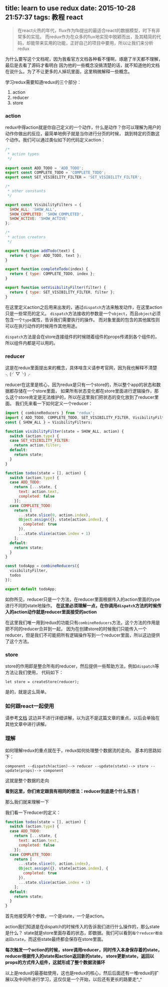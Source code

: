 title: learn to use redux
date: 2015-10-28 21:57:37
tags: 教程 react
---

>在react火热的年代，flux作为fb提出的最适合react的数据模型，时下有非常多的实现。
而redux作为在众多的flux地实现中脱颖而出，及其精简的代码，却能带来实用的功能，正好自己的项目中要用，所以让我们来分析redux

为什么要写这个文档呢，因为我看官方文档各种看不懂啊，琢磨了半天都不理解，最后是去看了源码才看明白
因为他的一些概念没搞清楚的话，就不知道他的文档在说什么。为了不让更多的人掉坑里面，这里稍微解释一些概念。

学习redux需要知道redux的三个部分：

1. action
2. reducer
3. store

### action
redux中得action就是你自己定义的一个动作，什么是动作？你可以理解为用户的动作你做出的反应，最简单地例子就是当你进行分页的时候，
跳到特定的页数这个动作。我们可以通过类似如下的代码定义action：

```javascript
/*
 * action types
 */
 
export const ADD_TODO = 'ADD_TODO';
export const COMPLETE_TODO = 'COMPLETE_TODO';
export const SET_VISIBILITY_FILTER = 'SET_VISIBILITY_FILTER';

/*
 * other constants
 */

export const VisibilityFilters = {
  SHOW_ALL: 'SHOW_ALL',
  SHOW_COMPLETED: 'SHOW_COMPLETED',
  SHOW_ACTIVE: 'SHOW_ACTIVE'
};

/*
 * action creators
 */

export function addTodo(text) {
  return { type: ADD_TODO, text };
}

export function completeTodo(index) {
  return { type: COMPLETE_TODO, index };
}

export function setVisibilityFilter(filter) {
  return { type: SET_VISIBILITY_FILTER, filter };
}
```
在这里定义action之后用来出发的，通过`dispatch`方法来触发动作，在这里action只是一些常亮的定义。
`dispatch`方法接收的参数是一个`object`，而且`object`必须包含一个`type`属性，告诉我们需要执行的操作。
而对象里面的包含的其他属性则可以在执行动作的时候用作其他用途。

`dispatch`方法是会在store连接组件的时候随着组件的props传递到各个组件的，所以组件内都是可以用的。

### reducer
这是在redux里面提出来的概念，具体啥含义请参考官网，因为我也解释不清楚╮(╯▽╰)╭

reducer在这里是核心，因为redux是只有一个store的，所以整个app的状态和数据都存储在一个store里面，
如果所有状态变化都在store里面进行逻辑操作，那么这个store肯定是无法维护的，所以在这里我们把状态的变化放到了reducer里面。
我们先来看一下如何定义一个reducer：

```javascript
import { combineReducers } from 'redux';
import { ADD_TODO, COMPLETE_TODO, SET_VISIBILITY_FILTER, VisibilityFilters } from './actions';
const { SHOW_ALL } = VisibilityFilters;

function visibilityFilter(state = SHOW_ALL, action) {
  switch (action.type) {
  case SET_VISIBILITY_FILTER:
    return action.filter;
  default:
    return state;
  }
}

function todos(state = [], action) {
  switch (action.type) {
  case ADD_TODO:
    return [...state, {
      text: action.text,
      completed: false
    }];
  case COMPLETE_TODO:
    return [
      ...state.slice(0, action.index),
      Object.assign({}, state[action.index], {
        completed: true
      }),
      ...state.slice(action.index + 1)
    ];
  default:
    return state;
  }
}

const todoApp = combineReducers({
  visibilityFilter,
  todos
});

export default todoApp;
```
如你所见，reducer只是一个方法，在reducer里面根据传入的action里面的type进行不同的state地操作。
**在这里必须理解一点，在你调用`dispatch`方法的时候传入的action动作就是reducer里面接受的action**

在这里我们唯一用到redux的功能只有`combineReducers`方法，这个方法的作用是把不同的reducer合并到一起，
因为在创建store的时候我们只能传入一个reducer，但是我们不可能把所有逻辑操作写到一个reducer里面，所以这边提供了这个方法。

### store
store的作用即是整合所有的reducer，然后提供一些帮助方法，例如`dispatch`等方法让我们使用，
代码如下：

```
let store = createStore(reducer);
```
是的，就是这么简单。

### 如何跟react一起使用
请参考[文档](http://redux.js.org/docs/basics/UsageWithReact.html)
这边并不进行详细讲解，以为这不是这篇文章的重点，以后会单独在其他文章中进行讲解。

### 理解
如何理解redux的重点就在于，redux如何处理整个数据流的走向。
基本的思路如下：

```
component --dispatch(action)--> reducer --update(state)--> store --update(props)--> component
```
这就是整个数据的走向

**看到这里，你们肯定跟我有相同的想法：reducer到底是个什么东西！**

那么我们就来理解一下

我们看一下reducer的定义：
```javascript
function todos(state = [], action) {
  switch (action.type) {
  case ADD_TODO:
    return [...state, {
      text: action.text,
      completed: false
    }];
  case COMPLETE_TODO:
    return [
      ...state.slice(0, action.index),
      Object.assign({}, state[action.index], {
        completed: true
      }),
      ...state.slice(action.index + 1)
    ];
  default:
    return state;
  }
}
```
首先他接受两个参数，一个是state，一个是action。

action我们知道是在dispatch的时候传入的告诉我们进行什么操作的，那么state是什么？
state就是store里面存着的状态，即数据。我们可以看到`每个reducer都会返回state`，而这些state最终都会保存在store里面。

**每次触发一个action的时候，store调用reducer，同时传入本身保存着的state，reducer根据传入的state和action返回新的state，
store更新state，返回以props的方式传入组件，这就形成了整个数据流循环**

以上是redux的最基础使用，这也是redux的核心，然后后面还有一堆redux的扩展以及中间件进行学习，这仅仅是一个开始，以后还有更长的路要走^_^